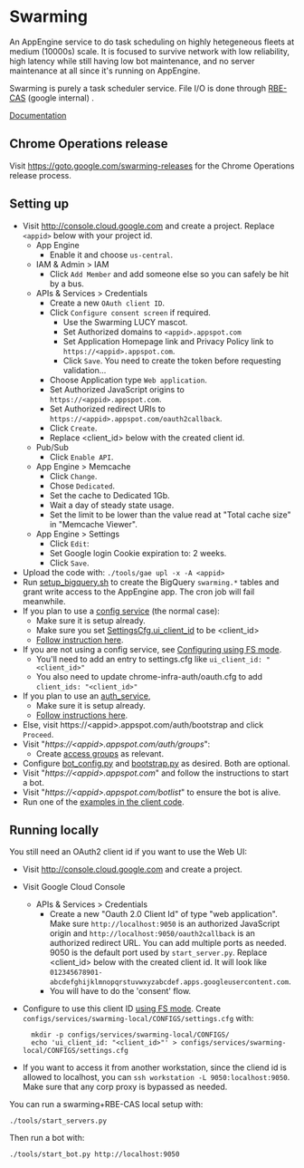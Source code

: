 # Swarming

An AppEngine service to do task scheduling on highly hetegeneous fleets at
medium (10000s) scale. It is focused to survive network with low reliability,
high latency while still having low bot maintenance, and no server maintenance
at all since it's running on AppEngine.

Swarming is purely a task scheduler service. File I/O is done through
[RBE-CAS](http://shortn/_6VZrqG0zDU) (google internal) .

[Documentation](doc)


## Chrome Operations release

Visit https://goto.google.com/swarming-releases for the Chrome Operations
release process.


## Setting up

*   Visit http://console.cloud.google.com and create a project. Replace
    `<appid>` below with your project id.
    *   App Engine
        *   Enable it and choose `us-central`.
    *   IAM & Admin > IAM
        *   Click `Add Member` and add someone else so you can safely be hit by
            a bus.
    *   APIs & Services > Credentials
        *   Create a new `OAuth client ID`.
        *   Click `Configure consent screen` if required.
            *   Use the Swarming LUCY mascot.
            *   Set Authorized domains to `<appid>.appspot.com`
            *   Set Application Homepage link and Privacy Policy link to
                `https://<appid>.appspot.com`.
            *   Click `Save`. You need to create the token before requesting
                validation...
        *   Choose Application type `Web application`.
        *   Set Authorized JavaScript origins to `https://<appid>.appspot.com`.
        *   Set Authorized redirect URIs to `https://<appid>.appspot.com/oauth2callback`.
        *   Click `Create`.
        *   Replace \<client_id\> below with the created client id.
    *   Pub/Sub
        *   Click `Enable API`.
    *   App Engine > Memcache
        *   Click `Change`.
        *   Chose `Dedicated`.
        *   Set the cache to Dedicated 1Gb.
        *   Wait a day of steady state usage.
        *   Set the limit to be lower than the value read at "Total cache
            size" in "Memcache Viewer".
    *   App Engine > Settings
        *   Click `Edit`:
        *   Set Google login Cookie expiration to: 2 weeks.
        *   Click `Save`.
*   Upload the code with: `./tools/gae upl -x -A <appid>`
*   Run [setup_bigquery.sh](setup_bigquery.sh) to create the BigQuery
    `swarming.*` tables and grant write access to the AppEngine app. The cron
    job will fail meanwhile.
*   If you plan to use a [config service](../config_service) (the normal case):
    *   Make sure it is setup already.
    *   Make sure you set
        [SettingsCfg.ui_client_id](proto/config.proto)
        to be \<client_id\>
    *   [Follow instruction
        here](../components/components/config/#linking-to-the-config-service).
*   If you are not using a config service, see [Configuring using FS
    mode](../components/components/config/README.md#fs-mode).
    *   You'll need to add an entry to settings.cfg like `ui_client_id:
        "<client_id>"`
    *   You also need to update chrome-infra-auth/oauth.cfg to add `client_ids:
        "<client_id>"`
*   If you plan to use an [auth_service](../auth_service),
    *   Make sure it is setup already.
    *   [Follow instructions here](../auth_service#linking).
*   Else, visit https://\<appid\>.appspot.com/auth/bootstrap and click
    `Proceed`.
*   Visit "_https://\<appid\>.appspot.com/auth/groups_":
    *   Create [access groups](doc/Access-Groups.md) as relevant.
*   Configure [bot_config.py](swarming_bot/config/bot_config.py) and
    [bootstrap.py](swarming_bot/config/bootstrap.py) as desired. Both are
    optional.
*   Visit "_https://\<appid\>.appspot.com_" and follow the instructions to start
    a bot.
*   Visit "_https://\<appid\>.appspot.com/botlist_" to ensure the bot is
    alive.
*   Run one of the [examples in the client code](../../client/example).


## Running locally

You still need an OAuth2 client id if you want to use the Web UI:

*   Visit http://console.cloud.google.com and create a project.
*   Visit Google Cloud Console
    *   APIs & Services > Credentials
        *   Create a new "Oauth 2.0 Client Id" of type "web application". Make
            sure `http://localhost:9050` is an authorized JavaScript origin
            and `http://localhost:9050/oauth2callback` is an authorized
            redirect URL. You can add multiple ports as needed. 9050 is the
            default port used by `start_server.py`. Replace \<client_id\> below
            with the created client id. It will look like
            `012345678901-abcdefghijklmnopqrstuvwxyzabcdef.apps.googleusercontent.com`.
        *   You will have to do the 'consent' flow.
*   Configure to use this client ID [using FS
    mode](../components/components/config/README.md#fs-mode).
    Create `configs/services/swarming-local/CONFIGS/settings.cfg` with:

          mkdir -p configs/services/swarming-local/CONFIGS/
          echo 'ui_client_id: "<client_id>"' > configs/services/swarming-local/CONFIGS/settings.cfg

*   If you want to access it from another workstation, since the cliend id is
    allowed to localhost, you can `ssh workstation -L 9050:localhost:9050`.
    Make sure that any corp proxy is bypassed as needed.

You can run a swarming+RBE-CAS local setup with:

    ./tools/start_servers.py

Then run a bot with:

    ./tools/start_bot.py http://localhost:9050
